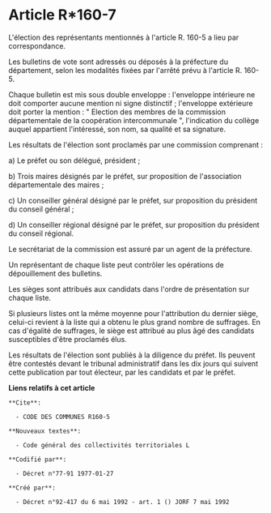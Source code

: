 # Article R*160-7

L'élection des représentants mentionnés à l'article R. 160-5 a lieu par correspondance.

Les bulletins de vote sont adressés ou déposés à la préfecture du département, selon les modalités fixées par l'arrêté prévu
à l'article R. 160-5.

Chaque bulletin est mis sous double enveloppe : l'enveloppe intérieure ne doit comporter aucune mention ni signe distinctif ;
l'enveloppe extérieure doit porter la mention : " Election des membres de la commission départementale de la coopération
intercommunale ", l'indication du collège auquel appartient l'intéressé, son nom, sa qualité et sa signature.

Les résultats de l'élection sont proclamés par une commission comprenant :

a) Le préfet ou son délégué, président ;

b) Trois maires désignés par le préfet, sur proposition de l'association départementale des maires ;

c) Un conseiller général désigné par le préfet, sur proposition du président du conseil général ;

d) Un conseiller régional désigné par le préfet, sur proposition du président du conseil régional.

Le secrétariat de la commission est assuré par un agent de la préfecture.

Un représentant de chaque liste peut contrôler les opérations de dépouillement des bulletins.

Les sièges sont attribués aux candidats dans l'ordre de présentation sur chaque liste.

Si plusieurs listes ont la même moyenne pour l'attribution du dernier siège, celui-ci revient à la liste qui a obtenu le plus
grand nombre de suffrages. En cas d'égalité de suffrages, le siège est attribué au plus âgé des candidats susceptibles d'être
proclamés élus.

Les résultats de l'élection sont publiés à la diligence du préfet. Ils peuvent être contestés devant le tribunal
administratif dans les dix jours qui suivent cette publication par tout électeur, par les candidats et par le préfet.

**Liens relatifs à cet article**

	**Cite**:

	  - CODE DES COMMUNES R160-5

	**Nouveaux textes**:

	  - Code général des collectivités territoriales L

	**Codifié par**:

	  - Décret n°77-91 1977-01-27

	**Créé par**:

	  - Décret n°92-417 du 6 mai 1992 - art. 1 () JORF 7 mai 1992
